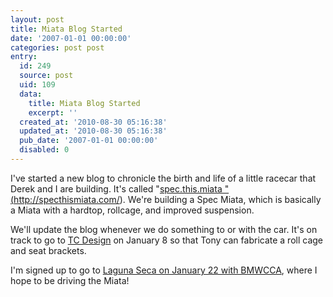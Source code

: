 ```yaml
---
layout: post
title: Miata Blog Started
date: '2007-01-01 00:00:00'
categories: post post
entry:
  id: 249
  source: post
  uid: 109
  data:
    title: Miata Blog Started
    excerpt: ''
  created_at: '2010-08-30 05:16:38'
  updated_at: '2010-08-30 05:16:38'
  pub_date: '2007-01-01 00:00:00'
  disabled: 0
---
```

I've started a new blog to chronicle the birth and life of a little racecar that Derek and I are building.  It's called "<a href='http://specthismiata.com/'>spec.this.miata " (http://specthismiata.com/)</a>.  We're building a Spec Miata, which is basically a Miata with a hardtop, rollcage, and improved suspension.

We'll update the blog whenever we do something to or with the car.  It's on track to go to <a href='http://tcdesignfab.com/'>TC Design</a> on January 8 so that Tony can fabricate a roll cage and seat brackets.

I'm signed up to go to <a href='http://www.ggcbmwcca.org/index.php?module=calendar&calendar[view]=event&id=211'>Laguna Seca on January 22 with BMWCCA</a>, where I hope to be driving the Miata!
